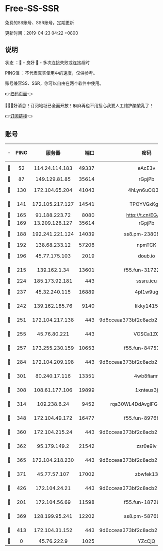 # Free-SS-SSR

免费的SS账号、SSR账号，定期更新

更新时间：2019-04-23 04:22 +0800

## 说明

状态     ：🙂 - 良好 🙁 - 多次连接失败或连接超时

PING值   ：不代表真实使用中的速度，仅供参考。

账号兼容SS、SSR，你可以自由在两个软件中使用。

👉[扫码页面](https://liesauer.github.io/Free-SS-SSR/)👈

🎉🎉🎉好消息！订阅地址已全面开放！麻麻再也不用担心我要人工维护酸酸乳了！

👉[订阅链接](https://www.liesauer.net/yogurt/subscribe?ACCESS_TOKEN=DAYxR3mMaZAsaqUb)👈

## 账号

|-|PING|服务器|端口|密码|加密方式|区域|
|:----:|:----:|:-----:|-----:|:----:|:----:|:----:|
|🙂|52|114.24.114.183|49337|eAcE3v|chacha20-ietf|TW|
|🙂|87|149.129.81.85|35614|rGpjPb|rc4-md5|HK|
|🙂|130|172.104.65.204|41043|4hLyn6uOQ3hU|aes-256-cfb|JP|
|🙂|141|172.105.217.127|14541|TPOYVGxKglpi|aes-256-cfb|JP|
|🙂|165|91.188.223.72|8080|http://t.cn/EGJIyrl|rc4-md5|RU|
|🙂|169|13.209.126.127|35614|rGpjPb|rc4-md5|KR|
|🙂|188|192.241.221.124|14039|ss8.pm-23808367|aes-256-cfb|US|
|🙂|192|138.68.233.12|57206|npmTCK|rc4-md5|US|
|🙂|196|45.77.175.103|2019|doub.io|aes-128-ctr|SG|
|🙂|215|139.162.1.34|13601|f55.fun-31722163|aes-256-cfb|SG|
|🙂|224|185.173.92.181|443|sssru.icu|rc4-md5|RU|
|🙂|237|45.32.240.115|16889|4pl1w9ug|aes-256-cfb|AU|
|🙂|242|139.162.185.76|9140|likky1415|aes-256-cfb|DE|
|🙂|251|172.104.217.138|443|9d6cceaa373bf2c8acb22e60b6a58be6|aes-256-cfb|US|
|🙂|255|45.76.80.221|443|VOSCa1ZG|aes-256-cfb|DE|
|🙂|257|173.255.230.159|10653|f55.fun-84753420|aes-256-cfb|US|
|🙂|284|172.104.209.198|443|9d6cceaa373bf2c8acb22e60b6a58be6|aes-256-cfb|US|
|🙂|301|80.240.17.116|13351|4wb8fiamf|aes-256-cfb|DE|
|🙂|308|108.61.177.106|19899|1xnteus3j|aes-256-cfb|FR|
|🙂|314|109.238.6.24|9452|rqa30WL4DdAvgIFG6Fs3znzTa|aes-256-cfb|FR|
|🙂|348|172.104.49.172|16477|f55.fun-89766175|aes-256-cfb|SG|
|🙂|360|172.104.215.24|443|9d6cceaa373bf2c8acb22e60b6a58be6|aes-256-cfb|US|
|🙂|362|95.179.149.2|21542|zsr0e9iv|aes-256-cfb|NL|
|🙂|365|172.104.218.230|443|9d6cceaa373bf2c8acb22e60b6a58be6|aes-256-cfb|US|
|🙂|371|45.77.57.107|17002|zbwfek13|aes-256-cfb|GB|
|🙂|426|172.104.24.21|443|9d6cceaa373bf2c8acb22e60b6a58be6|aes-256-cfb|US|
|🙂|201|172.104.56.69|11598|f55.fun-18726440|aes-256-cfb|SG|
|🙂|369|128.199.95.241|12202|ss8.pm-58766684|aes-256-cfb|SG|
|🙂|413|172.104.31.152|443|9d6cceaa373bf2c8acb22e60b6a58be6|aes-256-cfb|US|
|🙁|0|45.76.222.9|1025|YZcCjQ|rc4-md5|JP|
